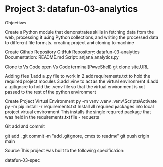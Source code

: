# Project 3: datafun-03-analytics

 Objectives

Create a Python module that demonstrates skills in fetching data from the web, processing it using Python collections, and writing the processed data to different file formats.
creating project and cloning to machine

Create Github Repository
GitHub Repository: datafun-03-analytics
Documentation: README.md
Script: anjana_analytics.py

Clone to Vs Code
open Vs Code terminal(PoweShell)
git clone site_URL

Adding files
 1.add a .py file to work in 
 2.add requirements.txt to hold the required project modules
 3.add .vinv to act as the virtual environment
 4.add a .gitignore to hold the .venv file so that the virtual environment is not passed to the rest of the python environment

Create Project Virtual Environment
py -m venv .venv
.venv\Scripts\Activate
py -m pip install -r requirements.txt
Install all required packages into local project virtual environment
This installs the single required package that was held in the requirements.txt file - requests


Git add and commit

git add .
git commit -m "add .gitignore, cmds to readme"
git push origin main


Source
This project was built to the following specification:

datafun-03-spec
